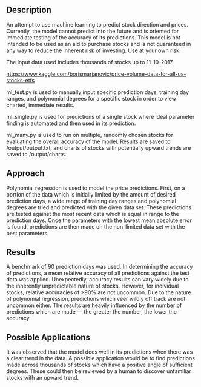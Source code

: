 ## Description
An attempt to use machine learning to predict stock direction and prices. Currently, the model cannot predict into the future and is oriented for immediate testing of the accuracy of its predictions. This model is not intended to be used as an aid to purchase stocks and is not guaranteed in any way to reduce the inherent risk of investing. Use at your own risk.

The input data used includes thousands of stocks up to 11-10-2017.

https://www.kaggle.com/borismarjanovic/price-volume-data-for-all-us-stocks-etfs

ml_test.py is used to manually input specific prediction days, training day ranges, and polynomial degrees for a specific stock in order to view charted, immediate results.

ml_single.py is used for predictions of a single stock where ideal parameter finding is automated and then used in its prediction.

ml_many.py is used to run on multiple, randomly chosen stocks for evaluating the overall accuracy of the model. Results are saved to /output/output.txt, and charts of stocks with potentially upward trends are saved to /output/charts.


## Approach
Polynomial regression is used to model the price predictions. First, on a portion of the data which is initially limited by the amount of desired prediction days, a wide range of training day ranges and polynomial degrees are tried and predicted with the given data set. These predictions are tested against the most recent data which is equal in range to the prediction days. Once the parameters with the lowest mean absolute error is found, predictions are then made on the non-limited data set with the best parameters.

## Results
A benchmark of 90 prediction days was used. In determining the accuracy of predictions, a mean relative accuracy of all predictions against the test data was applied.
Unexpectedly, accuracy results can vary widely due to the inherently unpredictable nature of stocks. However, for individual stocks, relative accuracies of >90% are not uncommon. Due to the nature of polynomial regression, predictions which veer wildly off track are not uncommon either. The results are heavily influenced by the number of predictions which are made — the greater the number, the lower the accuracy.

## Possible Applications
It was observed that the model does well in its predictions when there was a clear trend in the data. A possible application would be to find predictions made across thousands of stocks which have a positive angle of sufficient degrees. These could then be reviewed by a human to discover unfamiliar stocks with an upward trend.
